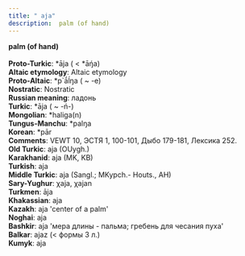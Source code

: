 ```yaml
---
title: " aja"
description:  palm (of hand)
---
```

<strong> palm (of hand)</strong><br><br>
<strong>Proto-Turkic</strong>:  *āja ( < *āŋ́a)<br>
<strong>Altaic etymology</strong>:  Altaic etymology<br>
<strong> Proto-Altaic</strong>:  *p`ā́ĺŋa ( ~ -e)<br>
<strong>Nostratic</strong>:  Nostratic<br>
<strong>Russian meaning</strong>:  ладонь<br>
<strong>Turkic</strong>:  *āja ( ~ -ń-)<br>
<strong>Mongolian</strong>:  *haliga(n)<br>
<strong>Tungus-Manchu</strong>:  *palŋa<br>
<strong>Korean</strong>:  *pār<br>
<strong>Comments</strong>:  VEWT 10, ЭСТЯ 1, 100-101, Дыбо 179-181, Лексика 252.<br>
<strong>Old Turkic</strong>:  aja (OUygh.)<br>
<strong>Karakhanid</strong>:  aja (MK, KB)<br>
<strong>Turkish</strong>:  aja<br>
<strong>Middle Turkic</strong>:  aja (Sangl.; MKypch.- Houts., AH)<br>
<strong>Sary-Yughur</strong>:  χaja, χajan<br>
<strong>Turkmen</strong>:  āja<br>
<strong>Khakassian</strong>:  aja<br>
<strong>Kazakh</strong>:  aja 'center of a palm'<br>
<strong>Noghai</strong>:  aja<br>
<strong>Bashkir</strong>:  aja 'мера длины - пальма; гребень для чесания пуха'<br>
<strong>Balkar</strong>:  ajaz (< формы 3 л.)<br>
<strong>Kumyk</strong>:  aja<br>


